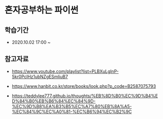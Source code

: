 # 혼자공부하는 파이썬

## 학습기간 

* 2020.10.02 17:00 ~ 

## 참고자료

* https://www.youtube.com/playlist?list=PLBXuLgInP-5kr0PclHz1ubNZgESmliuB7

* https://www.hanbit.co.kr/store/books/look.php?p_code=B2587075793

* https://teddylee777.github.io/thoughts/%EB%8D%B0%EC%9D%B4%ED%84%B0%EB%B6%84%EC%84%9D-%EC%9D%B8%EA%B3%B5%EC%A7%80%EB%8A%A5-%EC%84%9C%EC%A0%81-%EC%B6%94%EC%B2%9C
